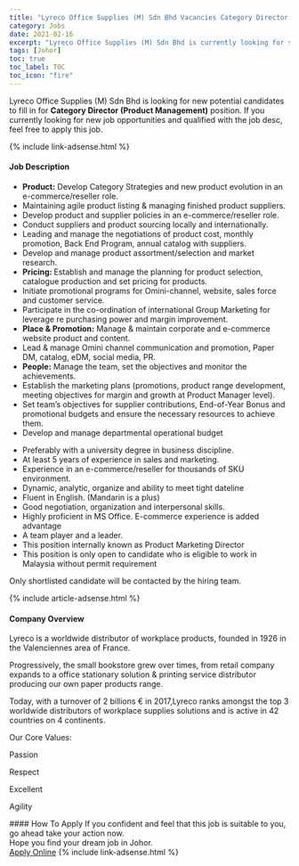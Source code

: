 ```yaml
---
title: "Lyreco Office Supplies (M) Sdn Bhd Vacancies Category Director (Product Management)" 
category: Jobs 
date: 2021-02-16 
excerpt: "Lyreco Office Supplies (M) Sdn Bhd is currently looking for suitable person to fill in the Category Director (Product Management) which based in Johor" 
tags: [Johor] 
toc: true 
toc_label: TOC 
toc_icon: "fire" 
--- 
```


<p>Lyreco Office Supplies (M) Sdn Bhd is looking for new potential candidates to fill in for <b>Category Director (Product Management)</b> position. If you currently looking for new job opportunities and qualified with the job desc, feel free to apply this job.
</p>{% include link-adsense.html %} 
<div><div><h4>Job Description</h4></div><div><div><span><div><ul><li><strong>Product:</strong> Develop Category Strategies and new product evolution in an e-commerce/reseller role.</li><li>Maintaining agile product listing &amp; managing finished product suppliers.</li><li>Develop product and supplier policies in an e-commerce/reseller role.</li><li>Conduct suppliers and product sourcing locally and internationally.</li><li>Leading and manage the negotiations of product cost, monthly promotion, Back End Program, annual catalog with suppliers.</li><li>Develop and manage product assortment/selection and market research.</li><li><strong>Pricing: </strong>Establish and manage the planning for product selection, catalogue production and set pricing for products.</li><li>Initiate promotional programs for Omini-channel, website, sales force and customer service.</li><li>Participate in the co-ordination of international Group Marketing for leverage re purchasing power and margin improvement.</li><li><strong>Place &amp; Promotion:</strong> Manage &amp; maintain corporate and e-commerce website product and content.</li><li>Lead &amp; manage Omini channel communication and promotion, Paper DM, catalog, eDM, social media, PR.</li><li><strong>People:</strong> Manage the team, set the objectives and monitor the achievements.</li><li>Establish the marketing plans (promotions, product range development, meeting objectives for margin and growth at Product Manager level).&#160;</li><li>Set team&#8217;s objectives for supplier contributions, End-of-Year Bonus and promotional budgets and ensure the necessary resources to achieve them.</li><li>Develop and manage departmental operational budget</li></ul><ul><li>Preferably with a university degree in business discipline.&#160;</li><li>At least 5 years of experience in sales and marketing.</li><li>Experience in an e-commerce/reseller for thousands of SKU environment.</li><li>Dynamic, analytic, organize and ability to meet tight dateline</li><li>Fluent in English. (Mandarin is a plus)</li><li>Good negotiation, organization and interpersonal skills.</li><li>Highly proficient in MS Office. E-commerce experience is added advantage</li><li>A team player and a leader.</li><li>This position internally known as Product Marketing Director</li><li>This position is only open to candidate who is eligible to work in Malaysia without permit requirement</li></ul><p>Only shortlisted candidate will be contacted by the hiring team.</p></div></span></div></div></div> 
{% include article-adsense.html %} 
<div><div><h4>Company Overview</h4></div><div><div><span><div><p>Lyreco is a worldwide distributor of workplace products, founded in 1926&#160;in the Valenciennes area of France.&#160;</p><p>Progressively, the small bookstore grew over times, from retail company expands to a office stationary solution &amp; printing service distributor producing our own paper products range.</p><p>Today, with a turnover of 2 billions &#8364; in 2017,Lyreco ranks amongst the top 3 worldwide distributors of workplace supplies solutions and is active in 42 countries on&#160;4 continents.</p><p>Our Core Values:</p><p>Passion</p><p>Respect</p><p>Excellent&#160;</p><p>Agility&#160;</p></div></span></div></div></div> 
#### How To Apply 
If you confident and feel that this job is suitable to you, go ahead take your action now. <br/> 
Hope you find your dream job in Johor. <br/> 
<a href="https://www.jobstreet.com.my/en/job/category-director-product-management-4482134?jobId=jobstreet-my-job-4482134&" class="btn btn--info" target="_blank" rel="nofollow noopenner">Apply Online</a> 
{% include link-adsense.html %} 